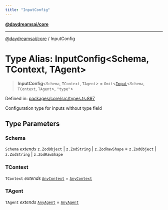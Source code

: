 ```yaml
---
title: "InputConfig"
---
```


[**@daydreamsai/core**](./api-reference.md)

***

[@daydreamsai/core](./api-reference.md) / InputConfig

# Type Alias: InputConfig\<Schema, TContext, TAgent\>

> **InputConfig**\<`Schema`, `TContext`, `TAgent`\> = `Omit`\<[`Input`](./Input.md)\<`Schema`, `TContext`, `TAgent`\>, `"type"`\>

Defined in: [packages/core/src/types.ts:897](https://github.com/dojoengine/daydreams/blob/612e9304717c546d301f9cac8c204de734cac957/packages/core/src/types.ts#L897)

Configuration type for inputs without type field

## Type Parameters

### Schema

`Schema` *extends* `z.ZodObject` \| `z.ZodString` \| `z.ZodRawShape` = `z.ZodObject` \| `z.ZodString` \| `z.ZodRawShape`

### TContext

`TContext` *extends* [`AnyContext`](./AnyContext.md) = [`AnyContext`](./AnyContext.md)

### TAgent

`TAgent` *extends* [`AnyAgent`](./AnyAgent.md) = [`AnyAgent`](./AnyAgent.md)

